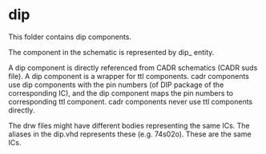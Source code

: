 
# dip

This folder contains dip components.

The <PART> component in the schematic is represented by dip_<PART> entity.

A dip component is directly referenced from CADR schematics (CADR suds file). A dip component is a wrapper for ttl components. cadr components use dip components with the pin numbers (of DIP package of the corresponding IC), and the dip component maps the pin numbers to corresponding ttl component. cadr components never use ttl components directly.

The drw files might have different bodies representing the same ICs. The aliases in the dip.vhd represents these (e.g. 74s02o). These are the same ICs.